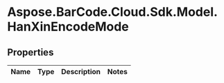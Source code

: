 # Aspose.BarCode.Cloud.Sdk.Model.HanXinEncodeMode

## Properties

Name | Type | Description | Notes
---- | ---- | ----------- | -----

